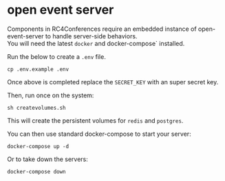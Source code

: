 # open event server 

Components in RC4Conferences require an embedded instance of open-event-server to handle server-side behaviors.  
You will need the latest `docker` and docker-compose` installed.   

Run the below to create a `.env` file.
```
cp .env.example .env
```
Once above is completed replace the `SECRET_KEY` with an super secret key.

Then, run once on the system:

```
sh createvolumes.sh
```

This will create the persistent volumes for `redis` and `postgres`.


You can then use standard docker-compose to start your server:

```
docker-compose up -d
```

Or to take down the servers:

```
docker-compose down
```

